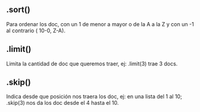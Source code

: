 ## .sort()

Para ordenar los doc, con un 1 de menor a mayor o de la A a la Z y con un -1 al contrario ( 10-0, Z-A).

## .limit()

Limita la cantidad de doc que queremos traer, ej: .limit(3) trae 3 docs.

## .skip()

Indica desde que posición nos traera los doc, ej: en una lista del 1 al 10; .skip(3) nos da los doc desde el 4 hasta el 10.
